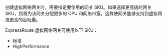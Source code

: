 创建虚拟网络网关时，需要指定要使用的网关 SKU。如果选择更高级的网关 SKU，则将为该网关分配更多的 CPU 和网络带宽，这样使网关能够支持到虚拟网络更高的吞吐量。

ExpressRoute 虚拟网络网关可使用以下 SKU：

- 标准
- HighPerformance



<!---HONumber=Mooncake_1024_2016-->